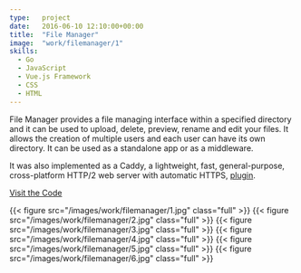 ```yaml
---
type:   project
date:	2016-06-10 12:10:00+00:00
title:  "File Manager"
image:  "work/filemanager/1"
skills:
  - Go
  - JavaScript
  - Vue.js Framework
  - CSS
  - HTML
---
```


File Manager provides a file managing interface within a specified directory and it can be used to upload, delete, preview, rename and edit your files. It allows the creation of multiple users and each user can have its own directory. It can be used as a standalone app or as a middleware.

It was also implemented as a Caddy, a lightweight, fast, general-purpose, cross-platform HTTP/2 web server with automatic HTTPS, [plugin](https://caddyserver.com/docs/http.filemanager).

[Visit the Code](https://github.com/hacdias/filemanager)

{{< figure src="/images/work/filemanager/1.jpg" class="full" >}}
{{< figure src="/images/work/filemanager/2.jpg" class="full" >}}
{{< figure src="/images/work/filemanager/3.jpg" class="full" >}}
{{< figure src="/images/work/filemanager/4.jpg" class="full" >}}
{{< figure src="/images/work/filemanager/5.jpg" class="full" >}}
{{< figure src="/images/work/filemanager/6.jpg" class="full" >}}